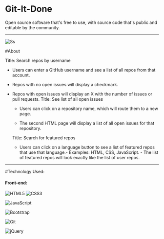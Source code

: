# Git-It-Done
Open source software that's free to use, with source code that's public and editable by the community.
_______________________________________________________________________________________________________

![Ss](https://media-exp1.licdn.com/dms/image/C5622AQGcRqTwetYMqQ/feedshare-shrink_2048_1536/0/1664518645180?e=1667433600&v=beta&t=hGmsaxDvFmTok10FFTkElI8iwHPr0VQBF5lYIXSL01s)


#About

Title: Search repos by username

- Users can enter a GitHub username and see a list of all repos from that account.

- Repos with no open issues will display a checkmark.

- Repos with open issues will display an X with the number of issues or pull requests.
  Title: See list of all open issues

  - Users can click on a repository name, which will route them to a new page.

  - The second HTML page will display a list of all open issues for that repository.
  
  Title: Search for featured repos

  - Users can click on a language button to see a list of featured repos that use that language.- Examples: HTML, CSS, JavaScript.  - The list of featured repos will look exactly like the list of user repos.
_______________________________________________________________________________________________________
 #Technology Used:
 
 
  #### Front-end:
 
![HTML5](https://img.shields.io/badge/html5-%23E34F26.svg?logo=html5&logoColor=white&style=for-the-badge)
![CSS3](https://img.shields.io/badge/css3-%231572B6.svg?logo=css3&logoColor=white&style=for-the-badge)

![JavaScript](https://img.shields.io/badge/-JavaScript-%23F7DF1C?style=flat-square&logo=javascript&logoColor=000000&color=d1b01f)

  
![Bootstrap](https://img.shields.io/badge/bootstrap-%23563D7C.svg?logo=bootstrap&logoColor=white&style=for-the-badge)
	
![Git](https://img.shields.io/badge/git-%23F05033.svg?logo=git&logoColor=white&style=for-the-badge)
	
![jQuery](https://img.shields.io/badge/jquery-%230769AD.svg?logo=jquery&logoColor=white&style=for-the-badge)
